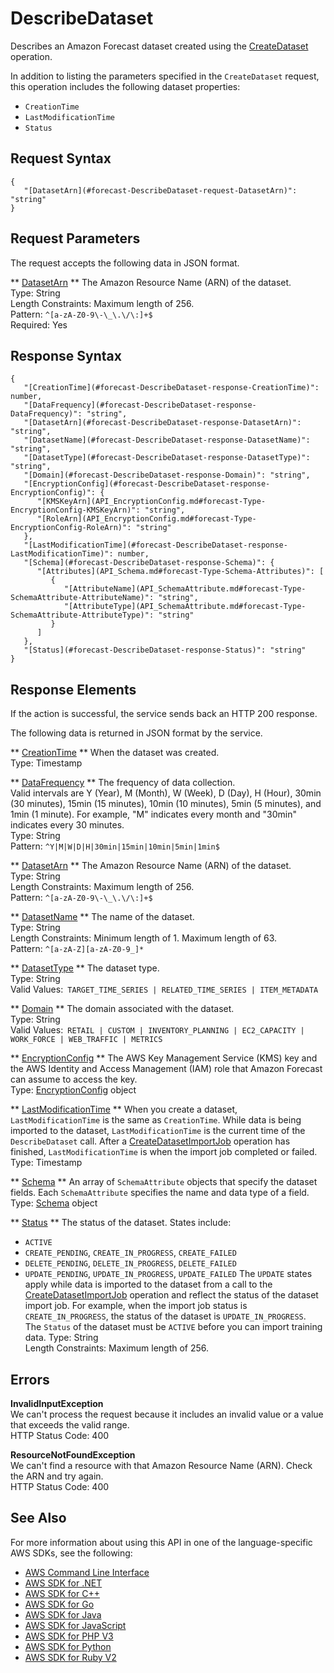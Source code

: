 # DescribeDataset<a name="API_DescribeDataset"></a>

Describes an Amazon Forecast dataset created using the [CreateDataset](API_CreateDataset.md) operation\.

In addition to listing the parameters specified in the `CreateDataset` request, this operation includes the following dataset properties:
+  `CreationTime` 
+  `LastModificationTime` 
+  `Status` 

## Request Syntax<a name="API_DescribeDataset_RequestSyntax"></a>

```
{
   "[DatasetArn](#forecast-DescribeDataset-request-DatasetArn)": "string"
}
```

## Request Parameters<a name="API_DescribeDataset_RequestParameters"></a>

The request accepts the following data in JSON format\.

 ** [DatasetArn](#API_DescribeDataset_RequestSyntax) **   <a name="forecast-DescribeDataset-request-DatasetArn"></a>
The Amazon Resource Name \(ARN\) of the dataset\.  
Type: String  
Length Constraints: Maximum length of 256\.  
Pattern: `^[a-zA-Z0-9\-\_\.\/\:]+$`   
Required: Yes

## Response Syntax<a name="API_DescribeDataset_ResponseSyntax"></a>

```
{
   "[CreationTime](#forecast-DescribeDataset-response-CreationTime)": number,
   "[DataFrequency](#forecast-DescribeDataset-response-DataFrequency)": "string",
   "[DatasetArn](#forecast-DescribeDataset-response-DatasetArn)": "string",
   "[DatasetName](#forecast-DescribeDataset-response-DatasetName)": "string",
   "[DatasetType](#forecast-DescribeDataset-response-DatasetType)": "string",
   "[Domain](#forecast-DescribeDataset-response-Domain)": "string",
   "[EncryptionConfig](#forecast-DescribeDataset-response-EncryptionConfig)": { 
      "[KMSKeyArn](API_EncryptionConfig.md#forecast-Type-EncryptionConfig-KMSKeyArn)": "string",
      "[RoleArn](API_EncryptionConfig.md#forecast-Type-EncryptionConfig-RoleArn)": "string"
   },
   "[LastModificationTime](#forecast-DescribeDataset-response-LastModificationTime)": number,
   "[Schema](#forecast-DescribeDataset-response-Schema)": { 
      "[Attributes](API_Schema.md#forecast-Type-Schema-Attributes)": [ 
         { 
            "[AttributeName](API_SchemaAttribute.md#forecast-Type-SchemaAttribute-AttributeName)": "string",
            "[AttributeType](API_SchemaAttribute.md#forecast-Type-SchemaAttribute-AttributeType)": "string"
         }
      ]
   },
   "[Status](#forecast-DescribeDataset-response-Status)": "string"
}
```

## Response Elements<a name="API_DescribeDataset_ResponseElements"></a>

If the action is successful, the service sends back an HTTP 200 response\.

The following data is returned in JSON format by the service\.

 ** [CreationTime](#API_DescribeDataset_ResponseSyntax) **   <a name="forecast-DescribeDataset-response-CreationTime"></a>
When the dataset was created\.  
Type: Timestamp

 ** [DataFrequency](#API_DescribeDataset_ResponseSyntax) **   <a name="forecast-DescribeDataset-response-DataFrequency"></a>
The frequency of data collection\.  
Valid intervals are Y \(Year\), M \(Month\), W \(Week\), D \(Day\), H \(Hour\), 30min \(30 minutes\), 15min \(15 minutes\), 10min \(10 minutes\), 5min \(5 minutes\), and 1min \(1 minute\)\. For example, "M" indicates every month and "30min" indicates every 30 minutes\.  
Type: String  
Pattern: `^Y|M|W|D|H|30min|15min|10min|5min|1min$` 

 ** [DatasetArn](#API_DescribeDataset_ResponseSyntax) **   <a name="forecast-DescribeDataset-response-DatasetArn"></a>
The Amazon Resource Name \(ARN\) of the dataset\.  
Type: String  
Length Constraints: Maximum length of 256\.  
Pattern: `^[a-zA-Z0-9\-\_\.\/\:]+$` 

 ** [DatasetName](#API_DescribeDataset_ResponseSyntax) **   <a name="forecast-DescribeDataset-response-DatasetName"></a>
The name of the dataset\.  
Type: String  
Length Constraints: Minimum length of 1\. Maximum length of 63\.  
Pattern: `^[a-zA-Z][a-zA-Z0-9_]*` 

 ** [DatasetType](#API_DescribeDataset_ResponseSyntax) **   <a name="forecast-DescribeDataset-response-DatasetType"></a>
The dataset type\.  
Type: String  
Valid Values:` TARGET_TIME_SERIES | RELATED_TIME_SERIES | ITEM_METADATA` 

 ** [Domain](#API_DescribeDataset_ResponseSyntax) **   <a name="forecast-DescribeDataset-response-Domain"></a>
The domain associated with the dataset\.  
Type: String  
Valid Values:` RETAIL | CUSTOM | INVENTORY_PLANNING | EC2_CAPACITY | WORK_FORCE | WEB_TRAFFIC | METRICS` 

 ** [EncryptionConfig](#API_DescribeDataset_ResponseSyntax) **   <a name="forecast-DescribeDataset-response-EncryptionConfig"></a>
The AWS Key Management Service \(KMS\) key and the AWS Identity and Access Management \(IAM\) role that Amazon Forecast can assume to access the key\.  
Type: [EncryptionConfig](API_EncryptionConfig.md) object

 ** [LastModificationTime](#API_DescribeDataset_ResponseSyntax) **   <a name="forecast-DescribeDataset-response-LastModificationTime"></a>
When you create a dataset, `LastModificationTime` is the same as `CreationTime`\. While data is being imported to the dataset, `LastModificationTime` is the current time of the `DescribeDataset` call\. After a [CreateDatasetImportJob](API_CreateDatasetImportJob.md) operation has finished, `LastModificationTime` is when the import job completed or failed\.  
Type: Timestamp

 ** [Schema](#API_DescribeDataset_ResponseSyntax) **   <a name="forecast-DescribeDataset-response-Schema"></a>
An array of `SchemaAttribute` objects that specify the dataset fields\. Each `SchemaAttribute` specifies the name and data type of a field\.  
Type: [Schema](API_Schema.md) object

 ** [Status](#API_DescribeDataset_ResponseSyntax) **   <a name="forecast-DescribeDataset-response-Status"></a>
The status of the dataset\. States include:  
+  `ACTIVE` 
+  `CREATE_PENDING`, `CREATE_IN_PROGRESS`, `CREATE_FAILED` 
+  `DELETE_PENDING`, `DELETE_IN_PROGRESS`, `DELETE_FAILED` 
+  `UPDATE_PENDING`, `UPDATE_IN_PROGRESS`, `UPDATE_FAILED` 
The `UPDATE` states apply while data is imported to the dataset from a call to the [CreateDatasetImportJob](API_CreateDatasetImportJob.md) operation and reflect the status of the dataset import job\. For example, when the import job status is `CREATE_IN_PROGRESS`, the status of the dataset is `UPDATE_IN_PROGRESS`\.  
The `Status` of the dataset must be `ACTIVE` before you can import training data\.
Type: String  
Length Constraints: Maximum length of 256\.

## Errors<a name="API_DescribeDataset_Errors"></a>

 **InvalidInputException**   
We can't process the request because it includes an invalid value or a value that exceeds the valid range\.  
HTTP Status Code: 400

 **ResourceNotFoundException**   
We can't find a resource with that Amazon Resource Name \(ARN\)\. Check the ARN and try again\.  
HTTP Status Code: 400

## See Also<a name="API_DescribeDataset_SeeAlso"></a>

For more information about using this API in one of the language\-specific AWS SDKs, see the following:
+  [AWS Command Line Interface](https://docs.aws.amazon.com/goto/aws-cli/forecast-2018-06-26/DescribeDataset) 
+  [AWS SDK for \.NET](https://docs.aws.amazon.com/goto/DotNetSDKV3/forecast-2018-06-26/DescribeDataset) 
+  [AWS SDK for C\+\+](https://docs.aws.amazon.com/goto/SdkForCpp/forecast-2018-06-26/DescribeDataset) 
+  [AWS SDK for Go](https://docs.aws.amazon.com/goto/SdkForGoV1/forecast-2018-06-26/DescribeDataset) 
+  [AWS SDK for Java](https://docs.aws.amazon.com/goto/SdkForJava/forecast-2018-06-26/DescribeDataset) 
+  [AWS SDK for JavaScript](https://docs.aws.amazon.com/goto/AWSJavaScriptSDK/forecast-2018-06-26/DescribeDataset) 
+  [AWS SDK for PHP V3](https://docs.aws.amazon.com/goto/SdkForPHPV3/forecast-2018-06-26/DescribeDataset) 
+  [AWS SDK for Python](https://docs.aws.amazon.com/goto/boto3/forecast-2018-06-26/DescribeDataset) 
+  [AWS SDK for Ruby V2](https://docs.aws.amazon.com/goto/SdkForRubyV2/forecast-2018-06-26/DescribeDataset) 